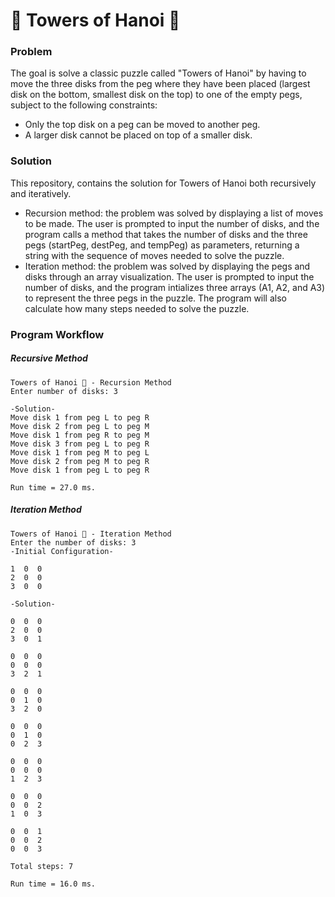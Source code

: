 # 🗼 Towers of Hanoi 🗼

### Problem

The goal is solve a classic puzzle called "Towers of Hanoi" by having to move the three disks from the peg where they have been placed (largest disk on the bottom, smallest disk on the top) to one of the empty pegs, subject to the following constraints:

- Only the top disk on a peg can be moved to another peg.
- A larger disk cannot be placed on top of a smaller disk.



### Solution

This repository, contains the solution for Towers of Hanoi both recursively and iteratively. 

- Recursion method: the problem was solved by displaying a list of moves to be made. The user is prompted to input the number of disks, and the program calls a method that takes the number of disks and the three pegs (startPeg, destPeg, and tempPeg) as parameters, returning a string with the sequence of moves needed to solve the puzzle.
- Iteration method: the problem was solved by displaying the pegs and disks through an array visualization. The user is prompted to input the number of disks, and the program intializes three arrays (A1, A2, and A3) to represent the three pegs in the puzzle. The program will also calculate how many steps needed to solve the puzzle.



### Program Workflow

##### Recursive Method

```
Towers of Hanoi 🗼 - Recursion Method
Enter number of disks: 3

-Solution-
Move disk 1 from peg L to peg R
Move disk 2 from peg L to peg M
Move disk 1 from peg R to peg M
Move disk 3 from peg L to peg R
Move disk 1 from peg M to peg L
Move disk 2 from peg M to peg R
Move disk 1 from peg L to peg R

Run time = 27.0 ms.
```

##### Iteration Method

```
Towers of Hanoi 🗼 - Iteration Method
Enter the number of disks: 3
-Initial Configuration-

1  0  0  
2  0  0  
3  0  0  

-Solution-

0  0  0  
2  0  0  
3  0  1  

0  0  0  
0  0  0  
3  2  1  

0  0  0  
0  1  0  
3  2  0  

0  0  0  
0  1  0  
0  2  3  

0  0  0  
0  0  0  
1  2  3  

0  0  0  
0  0  2  
1  0  3  

0  0  1  
0  0  2  
0  0  3  

Total steps: 7

Run time = 16.0 ms.
```

